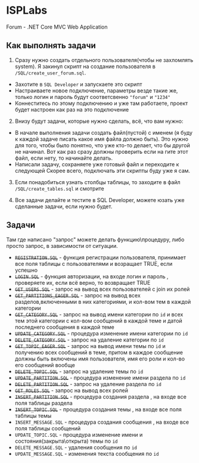 # ISPLabs
Forum - .NET Core MVC Web Application

## Как выполнять задачи

1. Сразу нужно создать отдельного пользователя(чтобы не захломлять system). Я закинул скрипт на создание пользователя в `/SQL/create_user_forum.sql`.
  * Захотите в `SQL Developer` и запускаете это скрипт
  * Настраиваете новое подключение, параметры везде такие же, только логин и пароль будут соответсвенно `"forum"` и `"1234"`
  * Коннеститесь по этому подключению и уже там работаете, проект будет настроен как раз на это подключение
 
2. Внизу будут задачи, которые нужно сделать, всё, что вам нужно:
  * В начале выполнения задачи создать файл(пустой) с именем (я буду к каждой задаче писать какое имя файла должно быть). Это нужно для того, чтобы было понятно, что уже кто-то делает, что бы другой не начинал. Вот как раз сразу должны проверить если на гите этот файл, если нету, то начинайте делать.
  * Написали задачу, сохраняете уже готовый файл и переходите к следующей
  Скорее всего, подключать эти скрипты буду уже я сам.

3. Если понадобиться узнать столбцы таблицы, то заходите в файл `/SQL/create_tables.sql` и смотрите

4. Все задачи делайте и тестите в SQL Developer, можете юзать уже сделанные задачи, если нужно будет.

## Задачи
Там где написано "запрос" можете делать функцию\процедуру, либо просто запрос, в зависимости от ситуации.

 - ~~`REGISTRATION.SQL`~~ - функция регистрации пользователя, принимает все поля таблицы c пользователями и возращает TRUE, если успешно
 - ~~`LOGIN.SQL`~~ - функция авторизации, на входе логин и пароль , проверяете их, если всё верно, то возвращает TRUE
 - ~~`GET_USERS.SQL`~~ - запрос на вывод всех пользователей с join их ролей
 - ~~`GET_PARTITIONS_EAGER.SQL`~~ - запрос на вывод всех разделов,включенными в них категориями, и кол-вом тем в каждой категории
 - ~~`GET_CATEGORY.SQL`~~ - запрос на вывод имени категории по `id` и всех тем этой категории с кол-вом сообщений в каждой теме и датой последнего сообщения в каждой теме
 - ~~`UPDATE_CATEGORY.SQL`~~ - процедура изменение имени категории по `id`
 - ~~`DELETE_CATEGORY.SQL`~~ - запрос на удаление категории по `id`
 - ~~`GET_TOPIC_EAGER.SQL`~~ - запрос на вывод имени темы по `id` и получению всех сообщений в теме, притом в каждое сообщение должны быть включены имя пользователя, имя его роли и кол-во его сообщений вообще
 - ~~`DELETE_TOPIC.SQL`~~ - запрос на удаление темы по `id`
 - ~~`UPDATE_PARTITION.SQL`~~ - процедура изменение имени раздела по `id`
 - ~~`DELETE_PARTITION.SQL`~~ - запрос на удаление раздела по `id`
 - ~~`GET_ROLES.SQL`~~ - запрос на вывод всех ролей
 - ~~`INSERT_PARTITION.SQL`~~ - процедура создания раздела , на входе все поля таблицы раздела
 - ~~`INSERT_TOPIC.SQL`~~ - процедура создания темы , на входе все поля таблицы темы
 - `INSERT_MESSAGE.SQL` - процедура создания сообщения , на входе все поля таблицы сообщений
 - `UPDATE_TOPIC.SQL` - процедура изменение имени и состояния(закрыта\открыта) темы по `id`
 - `DELETE_MESSAGE.SQL` - удаления сообщения по `id`
 - `UPDATE_MESSAGE.SQL` - изменения текста сообщения по `id`
